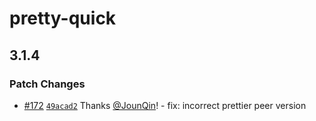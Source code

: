# pretty-quick

## 3.1.4

### Patch Changes

- [#172](https://github.com/prettier/pretty-quick/pull/172) [`49acad2`](https://github.com/prettier/pretty-quick/commit/49acad2abcf327a892eee0cef5d96ec94788414a) Thanks [@JounQin](https://github.com/JounQin)! - fix: incorrect prettier peer version
